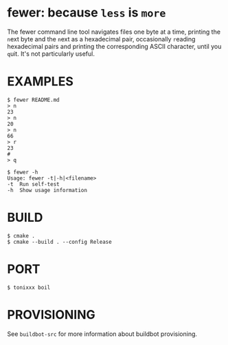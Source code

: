 # fewer: because `less` is `more`

The fewer command line tool navigates files one byte at a time, printing the `n`ext byte and the `n`ext as a hexadecimal pair, occasionally `r`eading hexadecimal pairs and printing the corresponding ASCII character, until you `q`uit. It's not particularly useful.

# EXAMPLES

```console
$ fewer README.md
> n
23
> n
20
> n
66
> r
23
#
> q

$ fewer -h
Usage: fewer -t|-h|<filename>
-t	Run self-test
-h	Show usage information
```

# BUILD

```console
$ cmake .
$ cmake --build . --config Release
```

# PORT

```console
$ tonixxx boil
```

# PROVISIONING

See `buildbot-src` for more information about buildbot provisioning.
